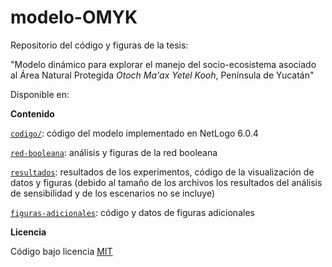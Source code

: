 # modelo-OMYK

Repositorio del código y figuras de la tesis:

"Modelo dinámico para explorar el manejo del socio-ecosistema asociado al Área Natural Protegida *Otoch Ma'ax Yetel Kooh*, Península de Yucatán"

Disponible en:

**Contenido**

[`codigo/`](codigo/): código del modelo implementado en NetLogo 6.0.4

[`red-booleana`](red-booleana/): análisis y figuras de la red booleana

[`resultados`](resultados/): resultados de los experimentos, código de la visualización de datos y figuras (debido al tamaño de los archivos los resultados del análisis de sensibilidad y de los escenarios no se incluye)

[`figuras-adicionales`](figuras-adicionales/): código y datos de figuras adicionales

**Licencia**

Código bajo licencia [MIT](https://opensource.org/licenses/MIT)

